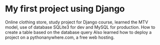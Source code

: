 # My first project using Django
Online clothing store, study project for Django course, learned the MTV model, use of database SQLite3 for dev and MySQL for production. How to create a table based on the database query Also learned how to deploy a project on a pythonanywhere.com, a free web hosting. 

